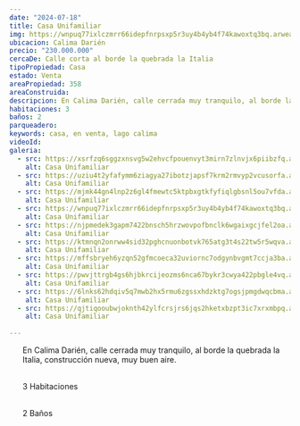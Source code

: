 ```yaml
---
date: "2024-07-18"
title: Casa Unifamiliar
img: https://wnpuq77ixlczmrr66idepfnrpsxp5r3uy4b4yb4f74kawoxtq3bq.arweave.ar/s19If-i6xZZGPvIGR5WxfK7-x3THA8wHhf8UCzrzhsM
ubicacion: Calima Darién
precio: "230.000.000"
cercaDe: Calle corta al borde la quebrada la Italia
tipoPropiedad: Casa
estado: Venta
areaPropiedad: 358
areaConstruida: 
descripcion: En Calima Darién, calle cerrada muy tranquilo, al borde la quebrada la Italia, construcción nueva, muy buen aire. 3 Habitaciones, 2 Baños
habitaciones: 3
baños: 2
parqueadero: 
keywords: casa, en venta, lago calima
videoId: 
galeria:
  - src: https://xsrfzq6sggzxnsvg5w2ehvcfpouenvyt3mirn7zlnvjx6piibzfq.arweave.ar/vKJcw9Ixs3bKpu20Q9RFe6hG1xPbERb_K21Tfz0IDks
    alt: Casa Unifamiliar
  - src: https://uziu4t2yfafymm6ziagya27ibotzjapsf7krm2rmvyp2vcusorfa.arweave.ar/plFOT1goC4Yz2UANgGvoC6eUgfIv1RZqLK4fqoqSdEo
    alt: Casa Unifamiliar
  - src: https://mjmk44gn4lnp2z6gl4fmewtc5ktpbxgtkfyfiqlgbsnl5ou7vfda.arweave.ar/YliucM3i2v1nxl8Kwlpi6qbw3NNRcFRBZgyavrqfqUY
    alt: Casa Unifamiliar
  - src: https://wnpuq77ixlczmrr66idepfnrpsxp5r3uy4b4yb4f74kawoxtq3bq.arweave.ar/s19If-i6xZZGPvIGR5WxfK7-x3THA8wHhf8UCzrzhsM
    alt: Casa Unifamiliar
  - src: https://njpmedek3gapm7422bnsch5hrzwovpofbnclk6wgaixgcjfel2oa.arweave.ar/al7CDIrZgPZ_mtBbIR-njmzqvcULRLV6xgIuYSSkXpw
    alt: Casa Unifamiliar
  - src: https://ktmnqn2onrww4sid32pghcnuonbotvk765atg3t4s22tw5r5wqva.arweave.ar/VNjYN05sbW5JA96eY4m0c0Lp1V_3QTNufJa1O3Y9tCo
    alt: Casa Unifamiliar
  - src: https://mffsbryeh6yzqn52gfmcoeca32uviornc7odgynbvgmt7ccja3ba.arweave.ar/YUsgxwQ_sZg3ujFYJxBA3qlUOi0X3DNhoamZP4hJBsI
    alt: Casa Unifamiliar
  - src: https://pwvjttrgb4gs6hjbkrcijeozms6nca67bykr3cwya422pbgle4vq.arweave.ar/faqZziYPDS8dIVREhJHZZLzRA98OFR2K2Ac1p4TLJys
    alt: Casa Unifamiliar
  - src: https://6lnks62hdqiv5q7mwb2hx5rmu6zgssxhdzktg7ogsjpmgdwqcbma.arweave.ar/8tqpe0ccEV7D7LB0e_Ysp7JpSuceVTN9xpJeww7QEFg
    alt: Casa Unifamiliar
  - src: https://qjtiqooubwjoknth42ylfcrsjrs6jqs2hketxbzpt3ic7xrxmbpq.arweave.ar/gmaIOdQNkuU2Z-awsooyTGXkwlo6iTuHL57QL943YF8
    alt: Casa Unifamiliar
  
---
```

<ul>
En Calima Darién, calle cerrada muy tranquilo, al borde la quebrada la Italia, construcción nueva, muy buen aire. <br><br>

3 Habitaciones <br><br>

2 Baños <br><br>
</ul>